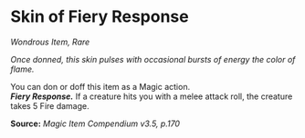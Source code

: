 # Skin of Fiery Response
*Wondrous Item, Rare*

*Once donned, this skin pulses with occasional bursts of energy the color of flame.*

You can don or doff this item as a Magic action.  
***Fiery Response.*** If a creature hits you with a melee attack roll, the creature takes 5 Fire damage.



**Source:** *Magic Item Compendium v3.5, p.170*